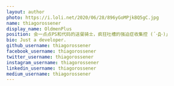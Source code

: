 ```yaml
---
layout: author
photo: https://i.loli.net/2020/06/28/896yGoMPjkBQ5gC.jpg
name: thiagorossener
display_name: OldmenPlus
position: 会一点点PS和代码的送餐骑士，疯狂吐槽的强迫症收集控 (´･Д･)」
bio: Just a developer.
github_username: thiagorossener
facebook_username: thiagorossener
twitter_username: thiagorossener
instagram_username: thiagorossener
linkedin_username: thiagorossener
medium_username: thiagorossener
---
```


